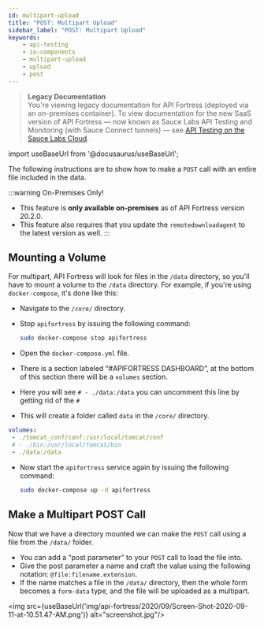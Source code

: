 ```yaml
---
id: multipart-upload
title: "POST: Multipart Upload"
sidebar_label: "POST: Multipart Upload"
keywords:
    - api-testing
    - io-components
    - multipart-upload
    - upload
    - post
---
```


<head>
  <meta name="robots" content="noindex" />
</head>

>**Legacy Documentation**<br/>You're viewing legacy documentation for API Fortress (deployed via an on-premises container). To view documentation for the new SaaS version of API Fortress &#8212; now known as Sauce Labs API Testing and Monitoring (with Sauce Connect tunnels) &#8212; see [API Testing on the Sauce Labs Cloud](/api-testing/).

import useBaseUrl from '@docusaurus/useBaseUrl';

The following instructions are to show how to make a `POST` call with an entire file included in the data.

:::warning On-Premises Only!
* This feature is **only available on-premises** as of API Fortress version 20.2.0.
* This feature also requires that you update the `remotedownloadagent` to the latest version as well.
:::

## Mounting a Volume

For multipart, API Fortress will look for files in the `/data` directory, so you'll have to mount a volume to the `/data` directory. For example, if you're using `docker-compose`, it's done like this:

- Navigate to the `/core/` directory.
- Stop `apifortress` by issuing the following command:  

  ```bash
  sudo docker-compose stop apifortress
  ```

- Open the `docker-compose.yml` file.
- There is a section labeled “#APIFORTRESS DASHBOARD”, at the bottom of this section there will be a `volumes` section.
- Here you will see `# - ./data:/data` you can uncomment this line by getting rid of the `#`
- This will create a folder called `data` in the `/core/` directory.

 ```yaml
volumes:
  - ./tomcat_conf/conf:/usr/local/tomcat/conf
  # - ./bin:/usr/local/tomcat/bin
  - ./data:/data
 ```

- Now start the `apifortress` service again by issuing the following command:  

  ```bash
  sudo docker-compose up -d apifortress
  ```

## Make a Multipart POST Call

Now that we have a directory mounted we can make the `POST` call using a file from the `/data/` folder.

- You can add a “post parameter” to your `POST` call to load the file into.
- Give the post parameter a name and craft the value using the following notation: `@file:filename.extension`.
- If the name matches a file in the `/data/` directory, then the whole form becomes a `form-data` type, and the file will be uploaded as a multipart.

<img src={useBaseUrl('img/api-fortress/2020/09/Screen-Shot-2020-09-11-at-10.51.47-AM.png')} alt="screenshot.jpg"/>
